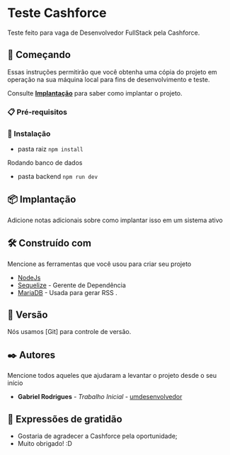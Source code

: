 # Teste Cashforce

Teste feito para vaga de Desenvolvedor FullStack pela Cashforce.

## 🚀 Começando

Essas instruções permitirão que você obtenha uma cópia do projeto em operação na sua máquina local para fins de desenvolvimento e teste.

Consulte **[Implantação](#-implanta%C3%A7%C3%A3o)** para saber como implantar o projeto.

### 📋 Pré-requisitos


### 🔧 Instalação

- pasta raiz
``` npm install ```

Rodando banco de dados
- pasta backend
``` npm run dev ```

## 📦 Implantação

Adicione notas adicionais sobre como implantar isso em um sistema ativo

## 🛠️ Construído com

Mencione as ferramentas que você usou para criar seu projeto

* [NodeJs](https://nodejs.org/en)
* [Sequelize](https://sequelize.org/) - Gerente de Dependência
* [MariaDB](https://mariadb.org/) - Usada para gerar RSS
.

## 📌 Versão

Nós usamos [Git] para controle de versão.

## ✒️ Autores

Mencione todos aqueles que ajudaram a levantar o projeto desde o seu início

* **Gabriel Rodrigues** - *Trabalho Inicial* - [umdesenvolvedor](https://github.com/gabrielr99)

## 🎁 Expressões de gratidão

* Gostaria de agradecer a Cashforce pela oportunidade;
* Muito obrigado! :D